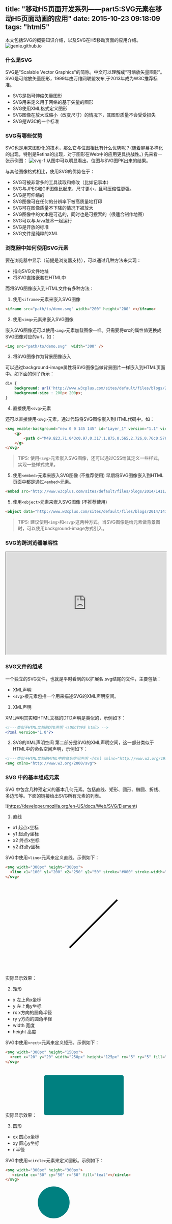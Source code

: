 title: "移动H5页面开发系列——part5:SVG元素在移动H5页面动画的应用"
date: 2015-10-23 09:18:09
tags: "html5"
---
本文包括SVG的概要知识介绍，以及SVG在H5移动页面的应用介绍。
![genie.github.io](/assets/57.png)
<!--more--> 

### 什么是SVG
SVG是"Scalable Vector Graphics"的简称。中文可以理解成“可缩放矢量图形”。SVG是可缩放矢量图形，1999年由万维网联盟发布,于2013年成为W3C推荐标准。

- SVG是指可伸缩矢量图形
- SVG用来定义用于网络的基于矢量的图形
- SVG使用XML格式定义图形
- SVG图像在放大或缩小（改变尺寸）的情况下，其图形质量不会受受损失
- SVG是W3C的一个标准

### SVG有哪些优势

SVG也是用来图形化的技术，那么它与位图相比有什么优势呢？(随着屏幕多样化的出现，特别是Retina的出现，对于图形在Web中的应用更具挑战性。) 先来看一张示例图：
![svg-1](https://cloud.githubusercontent.com/assets/12219371/10684851/bcd051c8-7984-11e5-9fb1-9885856090ad.png)
从图中可以明显看出，位图与SVG图PK出来的结果。


与其他图像格式相比，使用SVG的优势在于：
- SVG可被非常多的工具读取和修改（比如记事本）
- SVG与JPEG和GIF图像比起来，尺寸更小，且可压缩性更强。
- SVG是可伸缩的
- SVG图像可在任何的分辨率下被高质量地打印
- SVG可在图像质量不下降的情况下被放大
- SVG图像中的文本是可选的，同时也是可搜索的（很适合制作地图）
- SVG可以与Java技术一起运行
- SVG是开放的标准
- SVG文件是纯粹的XML


### 浏览器中如何使用SVG元素
要在浏览器中显示（前提是浏览器支持），可以通过几种方法来实现：
- 指向SVG文件地址
- 将SVG直接嵌套在HTML中

而将SVG图像嵌入到HTML文件有多种方法：
1. 使用`<iframe>`元素来嵌入SVG图像

```html
<iframe src="path/to/demo.svg" width="200" height="200" ></iframe>
```

2. 使用`<img>`元素来嵌入SVG图像

嵌入SVG图像还可以使用`<img>`元素加载图像一样。只需要将src的属性值更换成SVG图像对应的url，如：
```html
<img src="path/to/demo.svg"  width="300" />
```

3. 将SVG图像作为背景图像嵌入

可以通过background-image属性将SVG图像当做背景图片一样嵌入到HTML页面中。如下面的例子所示：
```css
div {
    background: url('http://www.w3cplus.com/sites/default/files/blogs/2014/1411/girls.svg') no-repeat center;
    background-size : 200px 200px;
}
```

4. 直接使用`<svg>`元素

还可以直接使用`<svg>`元素，通过代码将SVG图像嵌入到HTML代码中。如：
```html
<svg enable-background="new 0 0 145 145" id="Layer_1" version="1.1" viewBox="0 0 145 145" xml:space="preserve" xmlns="http://www.w3.org/2000/svg" xmlns:xlink="http://www.w3.org/1999/xlink">
    <g>
        <path d="M49.823,71.043c0.97,0.317,1.875,0.565,2.726,0.76c0.576-0.435,1.197-0.869,1.86-1.301   C51.934,70.79,49.823,71.043,49.823,71.043z" fill="#FFFFFF"/>
    </g>
</svg>
```

> TIPS: 使用`<svg>`元素嵌入SVG图像，还可以通过CSS给其定义一些样式，实现一些样式效果。

5. 使用`<embed>`元素来嵌入SVG图像
(不推荐使用)
早期将SVG图像嵌入到HTML页面中都是通过`<embed>`元素。
```html
<embed src="http://www.w3cplus.com/sites/default/files/blogs/2014/1411/girls.svg" width="300" height="220" type="image/svg+xml" pluginspage="http://www.adobe.com/svg/viewer/install/" />
```

5. 使用`<object>`元素来嵌入SVG图像
(不推荐使用)
```html
<object data="http://www.w3cplus.com/sites/default/files/blogs/2014/1411/girls.svg" width="300" height="200" type="image/svg+xml" codebase="http://www.adobe.com/svg/viewer/install/" />
```

> TIPS: 建议使用`<img>`和`<svg>`这两种方式。当SVG图像是给元素做背景图时，可以使用background-image方式引入。

### SVG的跨浏览器兼容性
<iframe src="http://caniuse.com/svg/embed" width="100%" height="320"></iframe>

### SVG文件的组成
一个独立的SVG文件，也就是平时看到的以扩展名.svg结尾的文件，主要包括：

- XML声明
- `<svg>`根元素包括一个用来描述SVG的XML声明空间。

1. XML声明

XML声明其实和HTML文档的DTD声明是类似的，示例如下：
```xml
<!---类似于HTML文档的DTD声明 <!DOCTYPE html> -->
<?xml version="1.0"?>
```

2. SVG的XML声明空间
第二部分是SVG的XML声明空间，这一部分类似于HTML中的命名空间声明，示例如下：
```xml
<!---类似于HTML文档的HTML中的命名空间声明 <html xmlns="http://www.w3.org/1999/xhtml" xml:lang="en" lang="en"> -->
<svg xmlns="http://www.w3.org/2000/svg">
```


### SVG 中的基本组成元素
SVG 中包含几种预定义的基本几何元素。包括直线、矩形、圆形、椭圆、折线、多边形等。下面的链接给出SVG所有元素的列表。

!(https://developer.mozilla.org/en-US/docs/Web/SVG/Element)

1. 直线

- x1 起点x坐标 
- y1 起点y坐标
- x2 终点x坐标 
- y2 终点y坐标 

SVG中使用`<line>`元素来定义直线。示例如下：
```html
<svg width="300px" height="300px">
  <line x1="100" y1="200" x2="250" y2="50" stroke="#000" stroke-width="5" />
</svg>
```

实际显示效果：
<svg width="300px" height="300px">
  <line x1="100" y1="200" x2="250" y2="50" stroke="#000" stroke-width="5" />
</svg>

2. 矩形

- x 左上角x坐标 
- y 左上角y坐标
- rx x方向的圆角半径
- ry y方向的圆角半径
- width 宽度
- height 高度

SVG中使用`<rect>`元素来定义矩形。示例如下：
```html
<svg width="300px" height="150px">
  <rect x="20" y="20" width="250px" height="125px" rx="5" ry="5" fill="teal" />
</svg>
```

实际显示效果：
<svg width="300px" height="150px">
  <rect x="20" y="20" width="250px" height="125px" rx="5" ry="5" fill="teal" />
</svg>


3. 圆形

- cx 圆心x坐标 
- xy 圆心y坐标
- r 半径

SVG中使用`<circle>`元素来定义圆形。示例如下：
```html
<svg width="300px" height="300px">
   <circle cx="50" cy="50" r="50" fill="teal"></circle>
</svg>
```

实际显示效果：
<svg width="300px" height="300px">
   <circle cx="50" cy="50" r="50" fill="teal"></circle>
</svg>


4. 椭圆形

- cx 圆心x坐标 
- xy 圆心y坐标
- rx x方向半径
- ry y方向半径

SVG中使用`<ellipse>`元素来定义椭圆形。示例如下：
```html
<svg width="300px" height="300px">
   <ellipse cx="150" cy="150" rx="100" ry="75" fill="blue" />
</svg>
```

实际显示效果：
<svg width="300px" height="300px">
   <ellipse cx="150" cy="150" rx="100" ry="75" fill="blue" />
</svg>

5. 多边形

我们可以通过在points属性上的多组 x-y 坐标点来定义我们的多边形元素。这些坐标点通过直线线段来连接
SVG中使用`<polygon>`元素来定义多边形。示例如下：
```html
<svg width="300px" height="150px">
   <polygon points="0,50 50,0 150,0 200,50 150,100 50,100" fill="teal"></polygon>
</svg>
```

实际显示效果：
<svg width="300px" height="150px">
   <polygon points="0,50 50,0 150,0 200,50 150,100 50,100" fill="teal"></polygon>
</svg>

6. 折线

SVG中使用`<polyline>`元素来定义多边形，定义方式与多边形类似。示例如下：
```html
<svg width="300px" height="150px">
   <polyline points="10 10, 50 50, 75 175, 175 150, 175 50, 225 75, 225 150, 300 150" fill="none" stroke="#000"/>
</svg>
```

实际显示效果：
<svg width="300px" height="150px">
   <polyline points="10 10, 50 50, 75 175, 175 150, 175 50, 225 75, 225 150, 300 150" fill="none" stroke="#000"/>
</svg>


### SVG 中的路径
路径( Path )比基本图形更强大和灵活，可以用来创建任何一个基本图形。使用路径你可以创建直线和曲线，也可以把它们连接起来，组成其它的形状。你可以结合两者来创建复杂的路径和子路径。路径可以被填充、描边或者用于剪裁其他元素。它们可以同时做这三种效果甚至更多。

以下是一个路径的使用示例，
```html
<svg width="600" height="400">
  <path d="M 50 50 l 0 300 l 200 0 l 0 -300 l -200 0" fill="none" stroke="#000" stroke-width="2px" />
</svg>
```

<svg width="600" height="400">
  <path d="M 50 50 l 0 300 l 200 0 l 0 -300 l -200 0" fill="none" stroke="#000" stroke-width="2px" />
</svg>

路径(d)可以使用不同的指令，移动到一个新的点，然后绘制不同的直线和曲线。下面将重点介绍这些指令。
1. 直线指令

这里有五种不同的直线指令，你可以使用它们来创建路径。

- moveto(M 或 m):移动到新的位置
- lineto(L 或 l):从当前坐标画一条直线到一个新坐标
- horizontal lineto(H 或 h):画一条水平线到新坐标
- vertical lineto(V 或 v):画一条垂直线到新坐标
- closepath(Z 或 z):关闭当前路径

> TIPS:  实际应用中使用指令字母即可。指令字母大写表示坐标位置是绝对位置，指令字母小写表示坐标位置时相对位置。

2. 曲线指令

曲线指令一共有三组，和直线指令一样，指令字母大写表示坐标位置是绝对坐标，指令字母小写表示坐标位置是相对坐标。

- 三次贝塞尔曲线指令 (C, c, S, s)
- 二次贝塞尔曲线指令 (Q, q, T, t)
- 椭圆弧线 (A, a)

#### 2.1 三次贝塞尔曲线指令

三次贝塞尔曲线指令的格式为：
```sh
C (or c) x1,y1 x2,y2 x,y
```

这里,
`x1`,`y1` 是曲线起点的控制点坐标
`x2`,`y2` 是曲线终点的控制点坐标
`x`,`y` 是曲线的终点坐标

曲线的起点是上一条指令的终点，所以我们不需要再次设置。示例如下：
```html
<svg width="600" height="300">
  <path d="M100,200
           C100,100  400,100  400,200"
   fill="none" stroke="#000" stroke-width="2px" />
</svg>
```

#### 2.2 二次贝塞尔曲线指令

二次贝塞尔曲线指令只需要一个控制点，同时作为起点控制点和终点控制点。
```sh
Q (or q) x1,y1 x,y
```

这里,
`x1`,`y1` 是曲线起点和终点的控制点坐标
`x`,`y` 是曲线的终点坐标

```html
<svg width="600" height="300">
    <path d="M100,200
             Q250,100 400,200"
     fill="none" stroke="#000" stroke-width="2px" />
</svg>
```

二次贝塞尔曲线指令也有一个快捷方法，(T 或 t)指令可以用来平滑多条曲线之间的连接。它和三次贝塞尔曲线指令中的快捷方式(S 或 s)是同样的效果，也有助于通过对称的控制点来平滑地开始绘制第二条曲线。

```html
<svg width="600" height="300">
  <path d="M100,200
           Q250,100 400,200
           T600 200"
    fill="none" stroke="#000" stroke-width="2px" />
</svg>
```

#### 2.3 椭圆弧线

椭圆弧线指令用于绘制一段椭圆片段。若rx和ry的值相同，则绘制出圆。
```sh
A (or a) rx ry  x-axis-rotation  large-arc-flag  sweep-flag  x y
```

这里,
`x`,`y` 是弧线的终点
`rx` 是弧线在x轴方向的半径
`ry` 是弧线在y轴方向的半径
`x-axis-rotation` 是与x轴夹角的度数

在下面这个示例中，看起来好像有两个相同尺寸的彩色椭圆，但是这其实是四段不同的弧线：
```html
<svg width="600" height="300">
<path d="M250,100  A120,80 0 0,0 250,200"
    fill="none" stroke="red" stroke-width="5" />
<path d="M250,100  A120,80 0 1,1 250,200"
    fill="none" stroke="green" stroke-width="5"/>
<path d="M250,100  A120,80 0 1,0 250,200"
    fill="none" stroke="purple" stroke-width="5"/>
<path d="M250,100  A120,80 0 0,1 250,200"
    fill="none" stroke="blue" stroke-width="5"/>
</svg>
```


### SVG 中的标记（Marker）
SVG 连接标记（markers）用于标记一条线或路径的开始、中间个结束位置。你可以在路径的开始处使用圆形或方形表示，在路径的结束处使用一个三角箭头表示。
```html
<svg xmlns="http://www.w3.org/2000/svg">
  <defs>
      <!-- 定义一个圆形标记 -->
      <marker id="markerCircle" markerWidth="8" markerHeight="8" refX="5" refY="5">
          <circle cx="5" cy="5" r="3" style="stroke: none; fill:#000000;"/>
      </marker>
      <!-- 定义一个箭头（三角形）标记 -->
      <marker id="markerArrow" markerWidth="13" markerHeight="13" refX="2" refY="6"
             orient="auto" markerUnits="strokeWidth">
          <path d="M2,2 L2,11 L10,6 L2,2" style="fill: #000000;" />
      </marker>
  </defs>
  <path d="M100,10 L150,10 L150,60"
        style="stroke: #6666ff; stroke-width: 1px; fill: none;
                     marker-start: url(#markerCircle);  <!-- 在Path路径中使用标记 -->
                     marker-end: url(#markerArrow);
                   "/>
</svg>        
```

> `marker-start`, `marker-mid`, `marker-end` 这三个CSS属性会将标记分别放置在路径的开始、中间和结束位置。

> 可以设置markerUnits="strokeWidth" 使得标记进行缩放来适应路径描边的大小


### SVG 中的clipPath

SVG剪裁路径是指根据指定的路径或形状来剪裁SVG图形。应用了剪裁路径的图形，在剪裁路径内部的图形可以被显示出来，在剪裁路径之外的图形会被隐藏。

来看一个简单例子：
```html
<defs>
  <clipPath id="clipPath">
      <rect x="15" y="15" width="40" height="40" />
  </clipPath>
</defs>
<circle cx="25" cy="25" r="20"
      style="fill: #0000ff; clip-path: url(#clipPath); " />   
```
这个例子定义了一个矩形的剪裁路径（<clipPath>中的<rect>元素）。在后面的SVG圆形中，通过style属性的clip-path指向了这个剪裁路径。

> 你可以使用任何图形来作为剪裁路径或者被剪裁的对象。可以是文字、圆形、椭圆、多边形或自定义路径。

### SVG DEFS元素、SYMBOL元素和USE元素
1) DEFS元素
SVG的 `<defs>` 元素用于预定义一个元素使其能够在SVG图像中重复使用。例如你可以将一些图形制作为一个组，并用 `<defs>` 元素来定义它，然后你就可以在SVG图像中将它当做简单图形来重复使用。
```html
<svg xmlns="http://www.w3.org/2000/svg">
  <defs>
      <g>
          <rect x="100" y="100" width="100" height="100" />
          <circle cx="100" cy="100" r="100" />
      </g>
  </defs>
</svg>                            
```

> 哪些元素可以被定义为defs中的元素呢？
  1) 任何图形元素，如：rect，line等
  2) g元素
  3) symbol元素

2) SYMBOL元素
SVG `<symbol>`元素用于定义可重复使用的符号。

```html
<svg xmlns="http://www.w3.org/2000/svg" width="500" height="100">
    <symbol id="shape2">
        <circle cx="25" cy="25" r="25" style="fill:#bf55ec;"/>
    </symbol>
    <use xlink:href="#shape2" x="50" y="25" />
</svg>                          
```

3) USE 元素

在`<defs>`元素中定义的图形不会直接显示在SVG图像上。要显示它们需要使用`<use>`元素来引入它们。SVG `<use>`元素可以在SVG图像中多次重用一个预定义的SVG图形，包括 `<g>` 元素和`<symbol>`元素。

`<use>`元素通过 `xlink:href` 属性来引入`<g>`元素。注意在ID前面要添加一个#。在 `<use>` 元素中，通过x和y属性来指定重用图形的显示位置， 通过style属性来重新定义样式。注意在 `<g>` 元素中的图形的定位点都是0,0，在使用 `<use>` 元素来引用它的时候，它的定位点被转换为 `<use>` 元素x和y属性指定的位置。

```html
<svg xmlns="http://www.w3.org/2000/svg">  
  <defs>
    <g id="shape">
        <rect x="50" y="50" width="50" height="50" />
        <circle cx="50" cy="50" r="50" />
    </g>
  </defs>
  <use xlink:href="#shape" x="50" y="50" />
  <use xlink:href="#shape" x="200" y="50" style="stroke: #00ff00; fill: none;"/> 
</svg> 
```



### SVG元素的样式属性


SVG元素不同于普通的HTML元素，具有特殊的一些样式属性。这些属性的声明可以通过SVG元素属性的方式直接声明，也可以通过CSS样式表中进行声明。下面的链接中给出了所有的可用属性列表：
[官方文档]：http://www.w3.org/TR/SVG11/styling.html

以下是一些CSS2规范之中未定义的，SVG独有的部分样式属性：
fill: 元素的填充颜色
fill-opacity: 元素的填充颜色透明度
stroke: 元素的笔画颜色
stroke-width: 元素的笔画宽度
stroke-linecap: 定义元素顶点样式
stroke-dasharray: 虚线样式虚线长度
stroke-dashoffset: 虚线样式的偏移长度
stroke-linejoin: 定义元素之间的连接点的形状
stroke-opacity: 元素的笔画颜色透明度


可以使用CSS来为SVG图形添加样式。给SVG图形添加样式就是改变它们的外观，可以修改描边颜色和宽度，填充颜色，透明度等等。

> TIPS: SVG图形可以使用的CSS属性和HTML元素可以使用CSS属性稍微有一些不同，但是绝大部分的属性还是相同的。

1) 使用属性来添加CSS样式，例如：
```html
<circle stroke="#000000" fill="#00ff00" />  
```

2) 使用STYLE属性，例如：
```html
<circle style="stroke: #000000; fill:#00ff00;" />       
```


3) 使用内联样式表，例如：
这种使用内联样式表的工作方式和在HTML元素上使用内联样式表是完全相同的。
```html
<svg xmlns="http://www.w3.org/2000/svg">   
    <style type="text/css" >
      <![CDATA[
        circle {
           stroke: #006600;
           fill:   #00cc00;
        }
      ]]>
    </style> 
    <circle  cx="40" cy="40" r="24"/>
</svg>  
```

4) 使用CLASS样式来添加CSS样式，例如：
```html
<svg xmlns="http://www.w3.org/2000/svg">
    <style type="text/css" >
      <![CDATA[
        circle.myGreen {
           stroke: #006600;
           fill:   #00cc00;
        }
       circle.myRed {
       stroke: #660000;
       fill:   #cc0000;
    }
      ]]>
    </style>
    <circle  class="myGreen" cx="40" cy="40"  r="24"/>
    <circle  class="myRed"   cx="40" cy="100" r="24"/>
</svg>  
```

5) 使用外部样式表来添加CSS样式。当你在使用外部样式表的时候，样式表是一个单独的文件，这和CSS外部样式表是相同的。你需要使用下面的语法来将外部样式表引入。例如：
```html
<?xml-stylesheet type="text/css" href="svg-stylesheet.css" ?> 
```

6) 在 HTML 页面中使用 STYLE 标签。如果你将一个 SVG 嵌入到一个 HTML 页面中，你可以在 HTML 页面中使用 style 标签来为 SVG 图形设置样式。这和在HTML页面中对DOM元素设置样式的方式是完全相同的。例如：
```html
<html>
<body>
<style>
  circle {
     stroke: #006600;
     fill  : #00cc00;
  }
</style>
<svg>
  <circle cx="40" cy="40" r="24" />
</svg>
</body>
</html>       
```




### 几个重要的 SVG 概念
［参考链接： http://www.zhangxinxu.com/wordpress/2014/08/svg-viewport-viewbox-preserveaspectratio/］
`viewport`、`viewBox`和`preserveAspectRatio`是SVG中基础而且必须了解的几个部分。

1. viewport

表示SVG可见区域的大小，或者可以想象成舞台大小，画布大小。SVG中超出视窗边界的区域会被裁切并且隐藏。
```
<svg width="500" height="300"></svg>
```

2. viewBox属性
viewBox顾名思意是“视区盒子”的意思, 直观的解释就是我们拿一个放大倍数为1.0的方形放大镜来观察svg的一部分视野，然后讲这个视野 铺满整个viewport。

viewBox属性接收四个参数值，包括：`<min-x>`, `<min-y>`, `width` 和 `height`。
`<min-x>` 和 `<min-y>` 值决定viewBox的左上角，width和height决定视窗的宽高。这里要注意视窗的宽高不一定和父`<svg>`元素的宽高一样。`<width>`和`<height>`值为负数是不合法的。值为0的话会禁止元素的渲染。

> TIPS: 注意视窗的宽度也可以在CSS中设置为任何值。例如：设置width:100%会让SVG视窗在文档中自适应。无论viewBox的值是多少，它会映射为外层SVG元素计算出的宽度值。

示例如下：
```html
<svg width="400" height="300" viewBox="0,0,40,30" style="border:1px solid #cd0000;">
    <rect x="10" y="5" width="20" height="15" fill="#cd0000"/>
</svg>
```

3. preserveAspectRatio
preserveAspectRatio属性的值为空格分隔的两个值组合而成。例如 ：
```js
preserveAspectRatio="xMidYMid meet"
```
第1个值表示，viewBox如何与Viewport对齐；
|--|--|
| 值 | 含义|
|xMin|viewport和viewBox左边对齐|
|xMid|viewport和viewBox x轴中心对齐|
|xMax|viewport和viewBox右边对齐|
|YMin|viewport和viewBox上边缘对齐。注意Y是大写。|
|YMid|viewport和viewBox y轴中心点对齐。注意Y是大写。|
|YMax|viewport和viewBox下边缘对齐。注意Y是大写。|

第2个值表示，如何维持高宽比（如果有）。
|--|--|
| 值 | 含义|
|meet|保持纵横比缩放viewBox适应viewport|
|slice|保持纵横比同时比例小的方向放大填满viewport|
|none|扭曲纵横比以充分适应viewport|

可以观察不同取值的变化：
![preserveaspectratio](https://cloud.githubusercontent.com/assets/12219371/10748383/917f302a-7c9a-11e5-9506-1c3787bd6c0c.png)

为了更形象化，可以观看互动演示案例
http://sarasoueidan.com/demos/interactive-svg-coordinate-system/index.html

### SVG 中的坐标系统

［前方高能，注意警戒!!］
［前方高能，注意警戒!!］
［前方高能，注意警戒!!］

[官方文档说明]：http://www.w3.org/TR/SVG11/coords.html

理解了SVG的viewport等概念之后，我们来深入了解SVG的从标系统。SVG的坐标系统分为三种类型：
- 初始坐标系统
- 转换坐标系统
- 嵌套坐标系统


1. 初始坐标系统

**初始视窗坐标系** 是一个建立在视窗(VIEWPORT)上的坐标系。原点(0,0)在视窗的左上角，X轴正向指向右，Y轴正向指向下，初始坐标系中的一个单位等于视窗中的一个"像素"（更确切的说是一个单位）。这个坐标系统类似于通过CSS盒模型在HTML元素上建立的坐标系。

**初始用户坐标系** 是通过VIEWBOX建立在SVG画布上的坐标系。这个坐标系一开始和初始视窗坐标系完全一样-它自己的原点位于视窗左上角，x轴正向指向右，y轴正向指向下。使用viewBox属性，初始用户坐标系统-也称当前坐标系，或使用中的用户空间-可以变成与视窗坐标系不一样的坐标系。如下图所示：

> 初始用户坐标系统-也称当前坐标系，或使用中的用户空间-可以变成与视窗坐标系不一样的坐标系。

假设有一个SVG:
```html
<svg width="300" height="300">
</svg>
```
那么这个SVG的大小是300*300，其是由坐标(0,0)、(300，0)、(300,300)和(0,300)组成的一个矩形画布：

> TIPS: 这里没有设置具体的单位值，表示的就是SVG画布大小是300*300个单位，默认情况下就是px。

为了让大家更好理解SVG最初坐标，来看个示例。示例中，创建了一个300*300像素(px)的SVG，然后使用<rect>在<svg>中绘制了一个矩形，这个矩形的起始点是(20,20)，其宽度是100px，高度是50px。如下：
```html
<svg width="300" height="300">
  <rect x="20" y="20" width="100" height="50" style="stroke: #f36; fill: rgba(123,123,23,.5);"/>
</svg>
```
实际的效果如下：
<svg width="300" height="300">
  <rect x="20" y="20" width="100" height="50" style="stroke: #f36; fill: rgba(123,123,23,.5);"/>
</svg>

到现在为止，我们还没有声明viewBox属性值。SVG画布的用户坐标系统和视窗坐标系统完全一样。

下图中，视窗坐标系的"标尺"是灰色的，用户坐标系（viewBox）的是蓝色的。由于它们在这个时候完全相同，所以两个坐标系统重合了。
![initial-coordinate-systems](https://cloud.githubusercontent.com/assets/12219371/10686536/a9fc6ad8-7997-11e5-8ddc-02edc3ed0b82.jpg)

上面SVG中的鹦鹉的外框边界是200个单位（这个例子中是200个像素）宽和300个单位高。鹦鹉基于初始坐标系在画布中绘制。

> **新用户空间**（即，新当前坐标系）也可以通过在容器元素或图形元素上使用transform属性来声明变换。

可以使用viewBox属性声明自己的用户坐标系。如果你选择的用户坐标系统和视窗坐标系统宽高比（高比宽）相同，它会延伸来适应整个视窗区域。然而，如果你的用户坐标系宽高比不同，你可以用preserveAspectRatio属性来声明整个系统在视窗内是否可见，你也可以用它来声明在视窗中如何定位。

回顾之前所讲的ViewBox四个参数：`<min-x>`, `<min-y>`, `width` 和 `height` 。其中设置width和height可以分别改变X方向和Y方向的坐标系比例，`<min-x>`和`<min-y>`则可以讲用户坐标系进行X方向和Y方向进行平移变换(类似于css3中点tanslate变换)




2. 转换坐标系统

可以使用transform属性来对元素的坐标系统进行变换。transform属性中使用的变换函数类似于CSS中transform属性使用的CSS变换函数。可用的SVG变换有：矩阵(Matrix), 旋转(Rotate), 缩放(Scale), 移动(Translate), 和倾斜(Skew)。 

```html
 matrix(<a> <b> <c> <d> <e> <f>)

 translate(<tx> [<ty>]) // 可用空格或逗号分隔，默认使用用户坐标系单位

 scale(<sx> [<sy>]) //用空格或者逗号分隔，它们是无单位值。

 skewX(<skew-angle>)  skewY(<skew-angle>) //默认单位是度

 //可选的cx和cy值代表无单位的旋转中心点。如果没有设置cx和cy，旋转点是当前用户坐标系的原点
 rotate(<rotate-angle> [<cx> <cy>]) 
```

要注意的是，transform属性的作用对象是元素所在的坐标系统，而不是元素本身。在SVG规范中，transform属性的作用是 **在被添加的元素上建立新用户空间坐标系（当前坐标系）** (效果与viewBox类似)

实际上，在HTML元素上应用CSS3变换时，也是对HTML元素坐标系发生了变换，当你把变换组合使用时最明显。

HTML和SVG的变换还是有一些不同，主要的不同在于SVG元素和HTML元素的坐标系不同。HTML元素的坐标系建立在元素自身上。而在SVG中，元素的坐标系是 **初始坐标系** 或 **当前用户空间坐标系** 。


也就是说，当你在一个SVG元素上添加transform属性，元素获取当前使用的用户坐标系的一个“副本”。你可以当做给发生变换的元素创建一个新“层”，新层实际上是当前用户坐标系的副本（the viewBox）。然后，元素新的当前坐标系被在transform属性中声明的变换函数改变，因此导致元素自身的变换。这看起来好像是元素在变换后的坐标系中重新绘制。

只有正确理解这一点，才能理解SVG变换的一些特点。

![svg-transforms-fig2](https://cloud.githubusercontent.com/assets/12219371/10689792/4ce89eca-79b0-11e5-9ea7-753edab25d03.png)

请注意，某个变换元素上的当前用户坐标系变换是独立于其他同级变换元素的，也就是说，一个元素的变换并不会改变其他同级元素的当前坐标系。

> TIPS: 组合变换
很多时候你可能想要在一个元素上添加多个变换。添加多个变换意味着“组合”变换。
当变换组合时，最重要的是意识到，和HTML元素变换一样，当这个系统发生了之前的变换后在添加下一个变换到坐标系中。
例如，如果你要在一个元素上添加旋转，接下来移动，移动变换会根据新的坐标系统，而不是初始的没有旋转时的系统。

> TIPS: 嵌套变换和变换的继承性
当变换元素的子元素也需要变换时会发生变换嵌套。添加到子元素上的变换会累积父元素上添加的变换和它本身的变换。
也就是说，子元素自动从父元素上获得变换，最后执行添加在它自身的变换。





3. 嵌套坐标系统

在`<svg>`元素中可以嵌套`<svg>`元素。外面的`<svg>`创建一个Viewport和坐标系统，而且嵌套在里面的`<svg>`也可以创建一个Viewport和坐标系统。这种方式就是在大的画布中绘制一个小的画布，我们就可以使用这种技术实现下面的效果：

```html
<svg width="600px" height="300px" viewBox="0 0 250 250">
  <circle cx="35" cy="35" r="35" style="stroke: black; fill: none;"/>
  <rect x="150" y="50" width="200" height="100" style="stroke: blue; 
        fill: none;"/>
  <svg x="150px" y="50px" width="200px" height="100px" viewBox="0 0 125 125" preserveAspectRatio="xMaxYMax meet">
    <circle cx="35" cy="35" r="35" style="stroke: black; fill: rgba(0,0,0,.5);"/>
  </svg>
</svg>
```

实际的现实效果如下：
<svg width="600px" height="300px" viewBox="0 0 250 250">
  <circle cx="35" cy="35" r="35" style="stroke: black; fill: none;"/>
  <rect x="150" y="50" width="200" height="100" style="stroke: blue; 
        fill: none;"/>
  <svg x="150px" y="50px" width="200px" height="100px" viewBox="0 0 125 125" preserveAspectRatio="xMaxYMax meet">
    <circle cx="35" cy="35" r="35" style="stroke: black; fill: rgba(0,0,0,.5);"/>
  </svg>
</svg>

如果你不声明子SVG的x和y属性，它们默认是0。如果你不声明height和width属性，<svg>会是父SVG宽度和高度的100%。

除了可以通过嵌套`<svg>`外，也可以使用例如`<use>`, `<symbol>`的元素来建立新的viewport和用户坐标系: 
```
<svg>
    <symbol id="my-symbol" viewBox="0 0 300 200">
        <!-- contents of the symbol -->
        <!-- this content is only rendered when `use`d -->
    </symbol>
    <use xlink:href="#my-symbol" x="?" y="?" width="?" height="?">
</svg>
```

### SVG 中的属性




### SVG 中的SMIL动画

SMIL是Synchronized Multimedia Integration Language（同步多媒体集成语言）的首字母缩写简称。SMIL开发组和SVG开发组合作开发了SMIL动画规范，在规范中制定了一个基本的XML动画特征集合。SVG吸收了SMIL动画规范当中的动画优点，并提供了一些SVG继承实现。

SMIL允许你做下面这些事情：
- 动画元素的数值属性（X, Y, …）
- 动画属性变换（平移或旋转）
- 动画颜色属性
- 沿着运动路径运动

> 浏览器对SMIL动画的支持非常的好，它可以在除了IE浏览器和Opera Mini 浏览器之外的所有现代浏览器中工作。完整的支持列表可以查看 Can I Use 网站。如果你需要为 SMIL 动画提供一个回退方法，你可以使用 Modernizr 。如果浏览器不支持 SMIL ，你可以为它们提供一些回退方法。

#### 通过XLINK:HREF指定动画目标

不论使用4个动画元素中的哪一个，你都需要为它指定一个动画目标。可以使用xlink:href属性来指定动画目标。这个属性指向将要执行动画的元素。这个元素必须在当前的SVG文档中。动画元素也可以嵌套在SVG元素中。如果没有为动画元素指定xlink:href属性，那么动画的目标元素就是当前动画元素的直接父元素。

```html
<rect id="cool_shape" ... />
<animate xlink:href="#cool_shape" ... />    
```



#### SVG animation元素及效果概览

SVG animation包含五大元素
1. `<set>`

set意思设置，此元素没有动画效果。可以实现基本的延迟功能。即，可以在特定时间之后修改某个属性值（也可以是CSS属性值）
```html
<svg width="320" height="320" xmlns="http://www.w3.org/2000/svg">
  <g> 
    <text font-family="microsoft yahei" font-size="120" y="160" x="160">
      马
      <set attributeName="x" attributeType="XML" to="60" begin="3s" />
    </text>
  </g>
</svg>
```

2. `<animate>`

基础动画元素。实现单属性的动画过渡效果。类似Snap.svg的animate()方法支持的动画效果。类似于CSS3中的transition属性
```html
<svg width="320" height="320" xmlns="http://www.w3.org/2000/svg">
  <g> 
    <text font-family="microsoft yahei" font-size="120" y="160" x="160">
    马
      <animate attributeName="x" from="160" to="60" begin="0s" dur="3s" repeatCount="indefinite" />
    </text>
  </g>
</svg>
```

3. `<animateColor>` (被废弃)

4. `<animateTransform>`

实现transform变换动画效果的。与CSS3的transform变换及Snap.svg.js中的transform()方法都是一个路数。
```html
<svg width="320" height="320" xmlns="http://www.w3.org/2000/svg">
  <g> 
    <text font-family="microsoft yahei" font-size="80" y="100" x="100">马</text>
    <animateTransform attributeName="transform" begin="0s" dur="3s"  type="scale" from="1" to="1.5" repeatCount="indefinite"/>
  </g>
</svg>
```

5. `<animateMotion>`

animateMotion元素可以让SVG图形沿着特定的`<path>`路径运动。
```
<svg width="360" height="200" xmlns="http://www.w3.org/2000/svg">
  <text font-family="microsoft yahei" font-size="40" x="0" y="0" fill="#cd0000">马
    <animateMotion path="M10,80 q100,120 120,20 q140,-50 160,0" begin="0s" dur="3s" rotate="auto" repeatCount="indefinite"/>
  </text>
  <path d="M10,80 q100,120 120,20 q140,-50 160,0" stroke="#cd0000" stroke-width="2" fill="none" />
</svg>
```

#### SVG animation参数详解
参考文献：
http://www.zhangxinxu.com/wordpress/2014/08/so-powerful-svg-smil-animation/
http://www.htmleaf.com/ziliaoku/qianduanjiaocheng/201506222088.html
http://www.htmleaf.com/ziliaoku/qianduanjiaocheng/201506242101.html

1. attributeName = 动画属性的名称

① 可以是元素直接暴露的属性，例如，对于本文反复出现的「马」对应的text元素上的x, y或者font-size; 
② 可以是CSS属性。例如，透明度opacity。

2. attributeType 动画属性的类型

`可选值: “CSS | XML | auto”`

attributeType支持三个固定参数，CSS/XML/auto。用来表明attributeName属性值的列表。x,y以及transform就属于XML, opacity就属于CSS。 auto为默认值，自动判别的意思。

3. from, to, by, values

类似于CSS3中的关键帧定义。
from = `<value>` :  动画的起始值,缺省默认值。
to = `<value>` : 指定动画的结束值。
by = `<value>` : 动画的相对变化值。
values = `<list>` : 用分号分隔的一个或多个值，可以看出是动画的多个关键值点。

也就是from-to动画、from-by动画、to动画、by动画以及values动画。
```html
<svg width="320" height="200" xmlns="http://www.w3.org/2000/svg">
    <text font-family="microsoft yahei" font-size="120" y="150" x="160">
        马
        <animate attributeName="x" values="160;40;160" dur="3s" repeatCount="indefinite" />
    </text>
</svg>
```

4. begin, end

begin指动画开始的时间。

可选值包括:
`time-value| offset-value | syncbase-value | event-value | repeat-value | accessKey-value | media-marker-value | wallclock-sync-value | indefinite`

1) `time-value`: 表示具体的时间值，常见单位有 "h"|"min"|"s"|"ms"，默认单位为s 。时间值还支持 hh:mm:ss 这种写法，因此，`90s` 我们也可以使用 `01:30` 表示。

2) `offset-value`: 表示偏移值，数值前面有`+`或`-`. 应该指相对于 `document` 的 `begin` 值而言。

3) `syncbase-value`: 基于同步确定的值。语法为：`[元素的id].begin/end +/-` 时间值。 就是说借用其他元素的begin值再加加减减，这个可以准确实现两个独立元素的动画级联效果。

OK，看完下面的例子一定会豁然开朗，对于上面的offset-value也会有一定的认知。
```html
<svg width="320" height="200" xmlns="http://www.w3.org/2000/svg">
    <text font-family="microsoft yahei" font-size="120" y="160" x="160">马
        <animate id="x" attributeName="x" to="60" begin="0s" dur="3s" fill="freeze" />
        <animate attributeName="y" to="100" begin="x.end" dur="3s" fill="freeze" />
    </text>
</svg>
```

可以看到，后面 `attributeName` 为 `y` 的元素的 `begin` 值是 `x.end`。 `x.end` 中的 `x` 就是上面一个 `animate` 元素的 `id` 值，而 `end` 是动画元素都有的一个属性，动画结束的时间。因此，`begin="x.end"` 意思就是，当 `id` 为 `x` 的元素动画结束的时候，我执行动画。非常类似于PowerPoint动画的“上一个动画之后”的选项。
当然，我们还可以增加一些偏移值，例如 `begin="x.end-1s"`, 就表示 `id` 为 `x` 的元素动画结束前一秒开始纵向移动。

4) `event-value`: 这个表示与事件相关联的值。类似于PowerPoint动画的“点击执行该动画”。语法是：  `[元素的id].[事件类型] +/- 时间值`。 
```html
<svg id="svg" width="320" height="200" xmlns="http://www.w3.org/2000/svg">
    <circle id="circle" cx="100" cy="100" r="50"></circle>
    <text font-family="microsoft yahei" font-size="120" y="160" x="160">马
        <animate attributeName="x" to="60" begin="circle.click+2s" dur="3s" />
    </text>
</svg>
```

支持的事件类型包括：`load`, `focus`, `endEvent`, `repeat` 等

> TIPS: 这类与事件关联的SVG需要内联在页面中。

5) `repeat-value` 指某动画重复多少次结束之后开始执行动画。语法为： `[元素的id].repeat(整数) +/- 时间值`
```html
<svg width="320" height="200" xmlns="http://www.w3.org/2000/svg">
    <text font-family="microsoft yahei" font-size="120" y="160" x="160">马
        <animate id="x" attributeName="x" to="60" begin="0s" dur="3s" repeatCount="indefinite" />
        <animate attributeName="y" to="100" begin="x.repeat(2)" dur="3s" fill="freeze" />
    </text>
</svg>
```

6) `accessKey-value` 定义快捷键。即按下某个按键动画开始。语法为：`accessKey(character)`。 `character` 表示快捷键所在的字符，举个例子，按下 `s` 键动画开始执行。SVG 代码如下：
```html
<svg width="320" height="200" xmlns="http://www.w3.org/2000/svg">
    <text font-family="microsoft yahei" font-size="120" y="160" x="160">马
        <animate attributeName="x" to="60" begin="accessKey(s)" dur="3s" repeatCount="indefinite" />
    </text>
</svg>
```


7) `wallclock-sync-value`: 指真实世界的时钟时间定义。时间语法是基于在ISO8601中定义的语法。

8) `indefinite`: 表示“无限等待”。需要 `beginElement()`方法触发或者指向该动画元素的超链接(SVG中的a元素)。
下面代码是 `beginElement()` 方法触发的例子：
```html
<svg id="svg" width="320" height="200" xmlns="http://www.w3.org/2000/svg">
    <text font-family="microsoft yahei" font-size="120" y="160" x="160">马
        <animate attributeName="x" to="60" begin="indefinite" dur="3s" />
    </text>
</svg>
```

对应的js代码触发动画:
```js
var animate = document.getElementsByTagName("animate")[0];
if (animate) {
    document.getElementById("svg").onclick = function() {
        animate.beginElement();
    };
}
```

超链接触发的例子参见下面：

```html
<svg width="320" height="200" font-family="microsoft yahei" xmlns="http://www.w3.org/2000/svg" xmlns:xlink="http://www.w3.org/1999/xlink">
     <text font-size="120" y="160" x="160">马
          <animate id="animate" attributeName="x" to="60" begin="indefinite" dur="3s" repeatCount="indefinite" />
     </text>
     <a xlink:href="#animate">
          <text x="10" y="20" fill="#cd0000" font-size="30">点击我</text>
     </a>
</svg>
```

> 如果动画的begin属性未显式指明或者解析异常，那么将会使用默认的`0`值，即文档开始后立即执行动画。

5. dur

dur属性值比较简单：常规时间值 | "indefinite"。

6. calcMode, keyTimes, keySplines

这几个参数是控制动画执行速度，类似CSS3动画中的`timing-function`。
1) calcMode 属性支持4个值：`discrete | linear | paced | spline`。

- discrete: from值直接跳到to值。类似于step(1, end)
- linear: animateMotion元素以外元素的calcMode默认值。动画从头到尾的速率都是一致的。
- paced: 通过插值让动画的变化步调平稳均匀。仅支持线性数值区域内的属性，这样点之间“距离”的概念才能被计算（如 position, width, height等）。如果`paced`指定，任何 `keyTimes` 或 `keySplines`值将会失效。
- spline: 插值定义贝塞尔曲线。spline点的定义在keyTimes属性中，每个时间间隔控制点由keySplines定义。

2) keyTimes = “<list>”
   跟上面提到的<list>类似，都是分号分隔一组值。keyTimes 是关键时间点的意思。前面提到过 values 也是多值，这里有一些约定的规则：首先，keyTimes 值的数目要和 values 一致，如果是 from/to/by 动画，keyTimes 就必须有两个值。然后对于 linear 和 spline 动画，第一个数字要是0, 最后一个是1。 

   最后，每个连续的时间值必须比它前面的值大或者相等。

> paced模式下，keyTimes会被忽略；keyTimes定义错误，也会被忽略；dur为indefinite也会被忽略。

3) keySplines = “<list>”
   keySplines表示的是与keyTimes相关联的一组贝塞尔控制点（默认0 0 1 1）。每个控制点使用4个浮点值表示：x1 y1 x2 y2. 只有模式是spline时候这个参数才有用，也是分号分隔，值范围0~1，总是比keyTimes少一个值。

> 如果keySplines值不合法或个数不对，是没有动画效果的。

```html
<animate attributeName="x" dur="5s" values="0; 20; 160" calcMode="linear" />
<animate attributeName="x" dur="5s" values="0; 20; 160" calcMode="paced"/>
<animate attributeName="x" dur="5s" values="0; 80; 160" keyTimes="0; .8; 1" calcMode="linear"/>
<animate attributeName="x" dur="5s" values="0; 80; 160" keyTimes="0; .8; 1" calcMode="spline"  keySplines=".5 0 .5 1; 0 0 1 1" />
```

以最后一个为例，values 确定动画的关键位置，keyTimes 确定到这个关键点需要的时间，keySplines 确定的是每个时间点段之间的贝塞尔曲线，也就是具体的缓动表现。这与CSS3中的 transition 动画和animation动画效果类似，只不过是这里的特殊情况。transition动画里面，values 值就两个，所以，keyTimes 只能是 0;1, 贝塞尔曲线就只有一个，要不 ease, 要不 linear 等。而animation动画里面，values 值和keyTimes 可以定义多个，同时也能定义一个贝塞尔曲线作为时间函数。
```css
@keyframes bounce {
    0% {
        left: 0;
    }
    80% {
        left: 80px;
        animation-timing-function: ease-in;
    }
    100% {
        left: 160px;
        animation-timing-function: linear;
    }
}                
```


7. repeatCount, repeatDur

repeatCount表示动画执行次数，可以是合法数值或者”indefinite“（动画循环到电脑死机）。
repeatDur定义重复动画的总时间。可以是普通时间值或者”indefinite（”动画循环到电脑死机）。
例如这个：
```html
<animate attributeName="x" to="60" dur="3s" repeatCount="indefinite" repeatDur="10s" />
```


8. fill

fill表示动画间隙的填充方式。支持参数有：freeze | remove. 其中remove是默认值，表示动画结束直接回到开始的地方。freeze“冻结”表示动画结束后像是被冻住了，元素保持了动画结束之后的状态。

9. accumulate, additive

accumulate 是累积的意思。支持参数有：none | sum。 默认值是 none 。如果值是 sum 表示动画结束时候的位置作为下次动画的起始位置。

additive控制动画是否附加。支持参数有：replace | sum. 默认值是 replace 。如果值是 sum 表示动画的基础知识会附加到其他低优先级的动画上，
举两个例子，下面是例子1：
```html
<img ...>
   <animateMotion begin="0" dur="5s" path="[some path]" additive="sum" fill="freeze" />
   <animateMotion begin="5s" dur="5s" path="[some path]" additive="sum" fill="freeze" />
   <animateMotion begin="10s" dur="5s" path="[some path]" additive="sum" fill="freeze" />
</img>
```
这里轮到第二个动画的时候，路径是从第一个动画路径结束地方开始的，于是，3个动画完美无缝连接起来了。

例子2：
```html
<animateTransform attributeName="transform" type="scale" from="1" to="3" dur="10s" repeatCount="indefinite" additive="sum"/>
<animateTransform attributeName="transform" type="rotate" from="0 30 20" to="360 30 20" dur="10s" fill="freeze" repeatCount="indefinite" additive="sum"/>;
```
这里，两个动画同时都是transform，都要使用一个type属性，好在这个例子additive="sum"是累加的而不是replace替换。于是，我们就可以是实现一边旋转一边放大的效果。

10. restart

restart控制重新开启动画的规则。支持的参数有：always | whenNotActive | never.
- always 是默认值，表示总是，也就是点一次圈圈，马儿跑一下。
- whenNotActive 表示动画正在进行的时候，是不能重启动画的。
- never 表示动画是一波流。

#### 动画的暂停与播放
SVG animation中是有内置的API可以暂停和启动动画的。语法为：
```js
// svg指当前svg DOM元素
svg.pauseAnimations(); // 暂停
svg.unpauseAnimations(); // 重启动
```

附上SMIL动画规范的官方文档链接：http://www.w3.org/TR/2001/REC-smil-animation-20010904/


####  <ANIMATE>实例：变形动画
在 SMIL 中，SVG <path> 元素的 d 属性是可以被动画的元素属性之一。d 属性是你绘制的图形的轮廓的数据。我们可以通过这个属性来制作 SVG 路径变形动画。要制作 SVG 路径变形动画，你可以指定 attributeName 属性为 d，然后设置 from 和 to 值来指定开始和结束图形。你也可以使用 values 属性来指定中间值。

下面是一个路径变形动画的小例子：
```html
<svg viewBox="0 0 100 100" width="500" height="150">
  <path fill="#1EB287" d="M 5.15151 0 C 52.5758 2.57575 52.5758 2.57575 100 5.15151 C 97.4242 52.5758 97.4242 52.5758 94.8485 100 C 47.4242 97.4242 47.4242 97.4242 0 94.8485 C 2.57575 47.4242 2.57575 47.4242 5.15151 0 Z">
    <animate attributeName="d" dur="1440ms" repeatCount="indefinite" keyTimes="0;
                       .0625;
                       .208333333;
                       .3125;
                       .395833333;
                       .645833333;
                       .833333333;
                       1" calcMode="spline" keySplines="0,0,1,1;
                         .42,0,.58,1;
                         .42,0,1,1;
                         0,0,.58,1;
                         .42,0,.58,1;
                         .42,0,.58,1;
                         .42,0,.58,1" values="M 0,0 
                     C 50,0 50,0 100,0
                     100,50 100,50 100,100
                     50,100 50,100 0,100
                     0,50 0,50 0,0
                     Z;

                     M 0,0 
                     C 50,0 50,0 100,0
                     100,50 100,50 100,100
                     50,100 50,100 0,100
                     0,50 0,50 0,0
                     Z;

                     M 50,0 
                     C 75,25 75,25 100,50 
                     75,75 75,75 50,100
                     25,75 25,75 0,50
                     25,25 25,25 50,0
                     Z;

                     M 25,50 
                     C 37.5,25 37.5,25 50,0 
                     75,50 75,50 100,100
                     50,100 50,100 0,100
                     12.5,75 12.5,75 25,50
                     Z;

                     M 25,50 
                     C 37.5,25 37.5,25 50,0 
                     75,50 75,50 100,100
                     50,100 50,100 0,100
                     12.5,75 12.5,75 25,50
                     Z;

                     M 50,0
                     C 77.6,0 100,22.4 100,50 
                     100,77.6 77.6,100 50,100
                     22.4,100, 0,77.6, 0,50
                     0,22.4, 22.4,0, 50,0
                     Z;
                     
                     M 50,0
                     C 77.6,0 100,22.4 100,50 
                     100,77.6 77.6,100 50,100
                     22.4,100, 0,77.6, 0,50
                     0,22.4, 22.4,0, 50,0
                     Z;
                     
                     M 100,0 
                     C 100,50 100,50 100,100
                     50,100 50,100 0,100
                     0,50 0,50 0,0
                     50,0 50,0 100,0
                     Z;"></animate>
    <animate attributeName="fill" dur="1440ms" repeatCount="indefinite" keyTimes="0;
                       .0625;
                       .208333333;
                       .3125;
                       .395833333;
                       .645833333;
                       .833333333;
                       1" calcMode="spline" keySplines="0,0,1,1;
                         .42,0,.58,1;
                         .42,0,1,1;
                         0,0,.58,1;
                         .42,0,.58,1;
                         .42,0,.58,1;
                         .42,0,.58,1" values="#1eb287;
                     #1eb287;
                     #1ca69e;
                     #188fc2;
                     #188fc2;
                     #bb625e;
                     #ca5f52;
                     #1eb287;"></animate>
  </path>
</svg>
```



### SVG与CSS3的关系
1. 使用CSS属性变换SVG

- 需要符合css3属性规范

 例如：函数参数必须逗号隔开；rotate()函数不接受`<cx>`和`<cy>`值, 旋转中心使用transform-origin属性声明。另外，CSS变换函数接受角度和坐标单位，例如角度的rad(radians)和坐标的px,em等。

- 使用SVG自身的变换规则

 SVG元素也可以使用CSS 3D变换在三维空间中变换。依然要注意SVG元素坐标系与HTML元素上的坐标系的不同

> 通过CSS来变换SVG元素非常类似于通过CSS来变换HTML元素在语法层面上相同，但是实际变换规则不同。

2. 使用CSS属性定义动画

SVG元素可以像HTML元素一样，使用CSS keyframes和animation属性或者CSS transitions来制作各种动画效果。大多数情况下，一个复杂的动画效果需要组合多种变换效果：旋转、倾斜、缩放以及他们的转换和过渡效果。

多数情况下，SVG元素和HTML元素在使用transform和transform-origin上是相同的。但它们之间也有不同之处:
1) SVG元素不能使用box model来管理，因此，它没有margin、padding、border或content boxes。
2) 默认情况下，一个HTML元素的transform原点位于该元素的(50%, 50%)的地方，这里是元素的中心点。与之不同，SVG 元素的 transform 原点位于当前用户坐标系统的原点上，这个点是画布的左上角位置。[如果有不理解的地方，参阅前文的SVG的坐标系统相关章节]

> TIPS: 如果希望显式的改变坐标原点，可以使用transform-origin属性来明确的设置HTML元素或者SVG元素的原点位置。
    在HTML元素上设置转换原点是一件非常简单的事情：你设置的任何值都是相对于元素的border box。
    在SVG中，transform原点可以使用百分比值或一个绝度值（如像素）来设置。如果你使用百分比值来设置transform-origin，这个值被设置为相对于元素的bounding box，它包括用于绘制边框的stroke。如果你使用一个绝对值来来设置transform-origin，那么这个值被设置为相对于用户的当前坐标系统，即SVG的画布。如果我们要将上例中的`<div>`和`<rect>`都使用百分比来设置其transform原点到中心，代码如下：

```html 
<!DOCTYPE html>
<style>
  div, rect {
  transform-origin: 50% 50%;
}
</style>                             
```

> Firefox浏览器仍不支持使用百分比来设置transform的原点。

### SVG 与 javascript
当SVG嵌入到HTML页面的时候，你可以使用javascript来操作SVG元素，就像操作其他HTML元素一样。例如，我们可以通过javascript来修改SVG元素属性，使它产生动画效果，或者在SVG图像上监听鼠标事件等等。
1) 通过ID获取SVG的引用
```js
var svgElement = document.getElementById("rect1");       
```

2) 读取/修改属性值
```js
var svgElement = document.getElementById("rect1");
var width = svgElement.getAttribute("width");       
svgElement.setAttribute("width", "100");  
```

2) 读取/修改CSS属性
```js
var svgElement = document.getElementById("rect1");
svgElement.style.stroke = "#ff0000";    
```

> 要注意的是，在某些SVG的CSS属性中，属性名称带有-连接符，例如stroke-width。这时候我们就需要通过['']结构来引用它。

4) 事件监听
支持 DOM0 级事件和 DOM2 级和 DOM3 级事件。

```html
<rect x="10" y="10" width="100" height="75"
      style="stroke: #000000; fill: #eeeeee;"
      onmouseover="this.style.stroke = '#ff0000'; this.style['stroke-width'] = 5;"
      onmouseout="this.style.stroke = '#000000'; this.style['stroke-width'] = 1;"
/> 
```


```js
var svgElement = document.getElementById("rect1");
svgElement.addEventListener("mouseover", mouseOver);
function mouseOver() {
    alert("事件被触发!");
}    
```


### SVG在移动页面的应用
1) SVG图标，自适应屏幕无失真
http://isux.tencent.com/16292.html

2) SVG高级动画
用于制造一些高品质的细腻逼真的动画，精确刻画每一个动画细节，
- 基于SVG的path动画

- 基于线条的描绘动画： 线条的描绘动画，CSS3比较难实现，这里可以用SVG实现，主要代码如下：

```css
.path {
  stroke-dasharray: 1000;
  stroke-dashoffset: 1000;
  animation: dash 5s linear forwards;
}

@keyframes dash {
  to {
    stroke-dashoffset: 0;
  }
}
```

实际效果可以刷新页面查看：
<iframe src="http://sandbox.runjs.cn/show/7hujlkjt" width="100%" height="500"></iframe>

- 细节动画
<iframe src="http://sandbox.runjs.cn/show/anzvpikn" width="100%" height="320"></iframe>

更多例子，请参考下面的链接：
http://fang.youku.com/2014/timet
http://www.html5tricks.com/demo/html5-svg-smile-faces/index.html
http://www.gbtags.com/gb/demoviewer/4001/9ca6f6cd-65cc-4d9a-8fed-613f9c0cba6c/svg-page-loading.html.htm
http://www.html5tricks.com/demo/html5-svg-shanche-animation/index.html


### SVG 的缺点
1) 渲染成本
理论上讲，SVG的效率可能会不如PNG好，这是因为它需要运行时的计算和对应平台的渲染绘制。而且对于PNG来说的另一优势是在开启硬件加速的设备上，绘制Bitmap一个非常快速的过程。

2) 渲染效果
不同的浏览器乃至不同的平台的抗锯齿处理千差万别，你的图标如果多边形比较多，在底分辨屏幕上的效果可能千差万别，特别是如果赶上蛋疼的用户关掉抗锯齿，图标会惨不忍睹的。

3) Fallback的支持
SVG虽然有很多很好的特性，但是无论是web的ie8-还是mobile上的Android2.3-，都得做一套fallback。

4) 文件大
由于SVG以XML的方式描述图像，其文件大小通常是icon-font的数倍。如果大家对icon image进行优化，会发现如果icon / logo较小的时候用位图反而更有利于节省带宽。所以大家如果用SVG还是用icon-font，自然也就一目了然。在一些应用场景，SVG会有自身的优势，因此要酌情使用。但多数情况下，web开发以及浏览器开发的人，处理font的经验相对于矢量图要多一些。

### 结语

(未完，待续)
以上，轻拍。
(EOF)

### 参考文章
1. http://www.w3cplus.com/html5/svg-introduction-and-embedded-html-page.html
2. http://www.w3cplus.com/html5/svg-file-structure.html
3. http://www.htmleaf.com/ziliaoku/qianduanjiaocheng/201507082192.html
